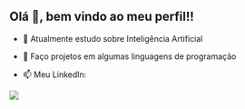 ## Olá 👋, bem vindo ao meu perfil!!

- 🌱 Atualmente estudo sobre Inteligência Artificial
- 👯 Faço projetos em algumas linguagens de programação

- 📫 Meu LinkedIn: 
<div>
  <a href="https://www.linkedin.com/in/valentin-antunes-279a30207" target="_blank"><img src="https://img.shields.io/badge/LinkedIn-0077B5?style=for-the-badge&logo=linkedin&logoColor=white" target="_blank"></a>
</div>
